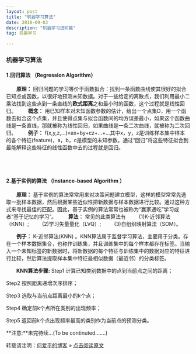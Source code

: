 ```yaml
---
layout: post
title: "机器学习算法"
date: 2018-09-03 
description: "机器学习进阶篇"
tag: 机器学习  

---     
```


### 机器学习算法  

####  1.**回归算法** （Regression Algorithm）
　　**原理：** 回归问题的学习等价于函数拟合：找到一条函数曲线使其很好的拟合已知点或函数，以很好地预测未知数据。对于一些给定的离散点，我们利用最小二乘法找到这些点到一条直线的**欧式距离**之和最小时的函数，这个过程就是线性回归。
　　**概念：** 用已知样本对未知函数参数的估计，给出一个点集D，用一个函数去拟合这个点集，并且使得点集与拟合函数间的均方误差最小，如果这个函数曲线是一条直线，那就被称为线性回归，如果曲线是一条二次曲线，就被称为二次回归。
　　**例子：**  f(x,y,z,…)=ax+by+cz+…+…其中x，y，z是训练样本集中样本的各个特征(feature)，a，b，c是模型的未知参数，通过“回归”将这些特征拟合到最能解释这些特征的线性函数中去的过程就是回归。  </p>          
  　   　　

#### 2.**基于实例的算法** （Instance-based Algorithm ）
　　**原理：** 基于实例的算法常常用来对决策问题建立模型，这样的模型常常先选取一批样本数据，然后根据某些近似性把新数据与样本数据进行比较。通过这种方式来寻找最佳的匹配。因此，基于实例的算法常常也被称为“赢家通吃”学习或者“基于记忆的学习”。
　　**算法：** 常见的此类算法有 
　　 (1)K-近邻算法（KNN）;
　　 (2)学习矢量量化（LVQ）;
　　 (3)自组织映射算法（SOM）。 

　　**例子：** K-近邻算法(KNN) 。KNN算法属于监督学习算法，主要用于分类。存在一个样本数据集合，也称作训练集，并且训练集中的每个样本都存在标签。当输入一个未知标签的新数据时，将新数据的每个特征与训练集中的数据对应的特征进行比较，然后算法提取样本集中特征最相似数据（最近邻）的分类标签。</p>
  
　　**KNN算法步骤:**
Step1 计算已知类别数据中的点到当前点之间的距离；</p>
Step2 按照距离递增次序排序；</p>
Step3 选取与当前点距离最小的k个点；</p>
Step4 确定前k个点所在类别的出现频率；</p>
 Step5 返回前k个点出现频率最高的类别作为当前点的预测分类。</p>
  
</p>
 **注意:**未完待续...(To be continuted.......)
<br>

     
转载请注明：[何爱平的博客](http://AndrewHeaiping.github.io) » [点击阅读原文](https://www.heaiping.cn/2018/09/03MachineLearning_introduce/)
